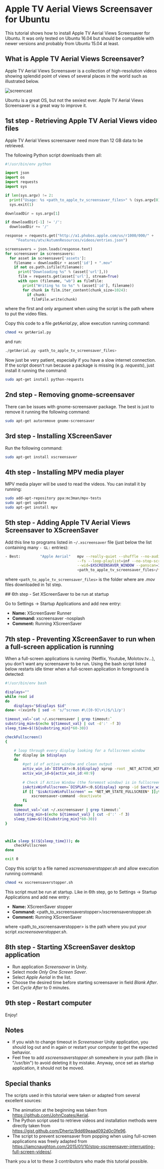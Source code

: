 # Apple TV Aerial Views Screensaver for Ubuntu

This tutorial shows how to install Apple TV Aerial Views Screensaver for Ubuntu. It was only tested on Ubuntu 16.04 but should be compatible with newer versions and probably from Ubuntu 15.04 at least.

## What is Apple TV Aerial Views Screensaver?

Apple TV Aerial Views Screensaver is a collection of high-resolution videos showing splendid point of views of several places in the world such as illustrated below.

![screencast](https://cloud.githubusercontent.com/assets/499192/10754100/c0e1cc4c-7c95-11e5-9d3b-842d3acc2fd5.gif)

Ubuntu is a great OS, but not the sexiest ever. Apple TV Aerial Views Screensaver is a great way to improve it.

## 1st step - Retrieving Apple TV Aerial Views video files

Apple TV Aerial Views screensaver need more than 12 GB data to be retrieved.

The following Python script downloads them all:

```python
#!/usr/bin/env python

import json
import os
import requests
import sys

if len(sys.argv) != 2:
  print("Usage: %s <path_to_apple_tv_screensaver_files>" % (sys.argv[0]))
  sys.exit(1)

downloadDir = sys.argv[1]

if downloadDir[-1] != '/':
  downloadDir += '/'

response = requests.get("http://a1.phobos.apple.com/us/r1000/000/" +
     "Features/atv/AutumnResources/videos/entries.json")

screensavers = json.loads(response.text)
for screensaver in screensavers:
  for asset in screensaver['assets']:
    filename = downloadDir + asset['id'] + ".mov"
    if not os.path.isfile(filename):
      print("Downloading %s" % (asset['url'],))
      film = requests.get(asset['url'], stream=True)
      with open (filename, "wb") as filmFile:
        print("Writing %s to %s" % (asset['id'], filename))
        for chunk in film.iter_content(chunk_size=1024):
          if chunk:
            filmFile.write(chunk)
```

where the first and only argument when using the script is the path where to put the video files.

Copy this code to a file *getAerial.py*, allow execution running command:

```bash
chmod +x getAerial.py
```

and run:

```bash
./getAerial.py <path_to_apple_tv_screensaver_files>
```

Now just be very patient, especially if you have a slow internet connection. If the script doesn't run because a package is missing (e.g. *requests*), just install it running the command:

```bash
sudo apt-get install python-requests
```

## 2nd step - Removing gnome-screensaver

There can be issues with gnome-screensaver package. The best is just to remove it running the following command:

```bash
sudo apt-get autoremove gnome-screensaver
```

## 3rd step - Installing XScreenSaver

Run the following command:

```bash
sudo apt-get install xscreensaver
```

## 4th step - Installing MPV media player

MPV media player will be used to read the videos. You can install it by running:

```bash
sudo add-apt-repository ppa:mc3man/mpv-tests
sudo apt-get update
sudo apt-get install mpv
```

## 5th step - Adding Apple TV Aerial Views Screensaver to XScreenSaver

Add this line to programs listed in `~/.xscreensaver` file (just below the list containing many `- GL:` entries):

```bash
- Best:         "Apple Aerial"   mpv --really-quiet --shuffle --no-audio        \
                                 --fs --loop-playlist=inf --no-stop-screensaver \
                                 --wid=$XSCREENSAVER_WINDOW --panscan=1         \
                                 <path_to_apple_tv_screensaver_files>/*       \n\
```

where `<path_to_apple_tv_screensaver_files>` is the folder where are .mov files downloaded in 1st step.

## 6th step - Set XScreenSaver to be run at startup

Go to Settings -> Startup Applications and add new entry:

- __Name:__ XScreenSaver Runner
- __Command:__ xscreensaver -nosplash
- __Comment:__ Running XScreenSaver

## 7th step - Preventing XScreenSaver to run when a full-screen application is running

When a full-screen applications is running (Netflix, Youtube, Molotov.tv...), you don't want any screensaver to be run. Using the bash script listed below restarts idle timer when a full-screen application in foreground is detected:

```bash
#!/usr/bin/env bash

displays=""
while read id
do
    displays="$displays $id"
done< <(xvinfo | sed -n 's/^screen #\([0-9]\+\)$/\1/p')

timeout_val=`cat ~/.xscreensaver | grep timeout:`
substring_min=$(echo ${timeout_val} | cut -d':' -f 3)
sleep_time=$((${substring_min}*60-30))

checkFullscreen()
{

    # loop through every display looking for a fullscreen window
    for display in $displays
    do
        #get id of active window and clean output
        activ_win_id=`DISPLAY=:0.${display} xprop -root _NET_ACTIVE_WINDOW`
        activ_win_id=${activ_win_id:40:9}
        
        # Check if Active Window (the foremost window) is in fullscreen state
        isActivWinFullscreen=`DISPLAY=:0.${display} xprop -id $activ_win_id | grep _NET_WM_STATE_FULLSCREEN`
        if [[ "$isActivWinFullscreen" == *NET_WM_STATE_FULLSCREEN* ]];then
        	xscreensaver-command -deactivate
	    fi
    done
    timeout_val=`cat ~/.xscreensaver | grep timeout:`
	substring_min=$(echo ${timeout_val} | cut -d':' -f 3)
	sleep_time=$((${substring_min}*60-30))
}



while sleep $((${sleep_time})); do
    checkFullscreen
done

exit 0
```
Copy this script to a file named *xscreensaverstopper.sh* and allow execution running command:

```bash
chmod +x xscreensaverstopper.sh
```
This script must be run at startup. Like in 6th step, go to Settings -> Startup Applications and add new entry:

- __Name:__ XScreenSaver stopper
- __Command:__ &lt;path_to_xscreensaverstopper&gt;/xscreensaverstopper.sh
- __Comment:__ Running XScreenSaver

where &lt;path_to_xscreensaverstopper&gt; is the path where you put your script *xscreensaverstopper.sh*.

## 8th step - Starting XScreenSaver desktop application

- Run application *Screensaver* in Unity.
- Select mode *Only One Screen Saver*.
- Select *Apple Aerial* in the list.
- Choose the desired time before starting screensaver in field *Blank After*.
- Set *Cycle After* to 0 minutes.

## 9th step - Restart computer

Enjoy!

## Notes

- If you wish to change timeout in *Screensaver* Unity application, you should log out and in again or restart your computer to get the expected behavior.
- Feel free to add *xscreensaverstopper.sh* somewhere in your path (like in "/usr/bin") to avoid deleting it by mistake. Anyway, once set as startup application, it should not be moved.

## Special thanks

The scripts used in this tutorial were taken or adapted from several excellent sources:

- The animation at the beginning was taken from https://github.com/JohnCoates/Aerial.
- The Python script used to retrieve videos and installation methods were directly taken from https://gist.github.com/Dhertz/9dd69eaad092d0c0fe96.
- The script to prevent screensaver from popping when using full-screen applications was freely adapted from https://jamcnaughton.com/2015/01/10/stop-xscreensaver-interrupting-full-screen-videos/.

Thank you a lot to these 3 contributors who made this tutorial possible.
